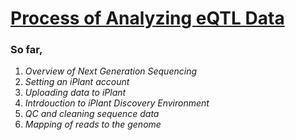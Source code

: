 # [Process of Analyzing  eQTL Data](https://github.com/wijerasa/HCS7806_09_18_2015.git)

### **So far**,

1. *Overview of Next Generation Sequencing*
2. *Setting an iPlant account*
3. *Uploading data to iPlant*
4. *Intrdouction to iPlant Discovery Environment*
5. *QC and cleaning sequence data*
6. *Mapping of reads to the genome* 
